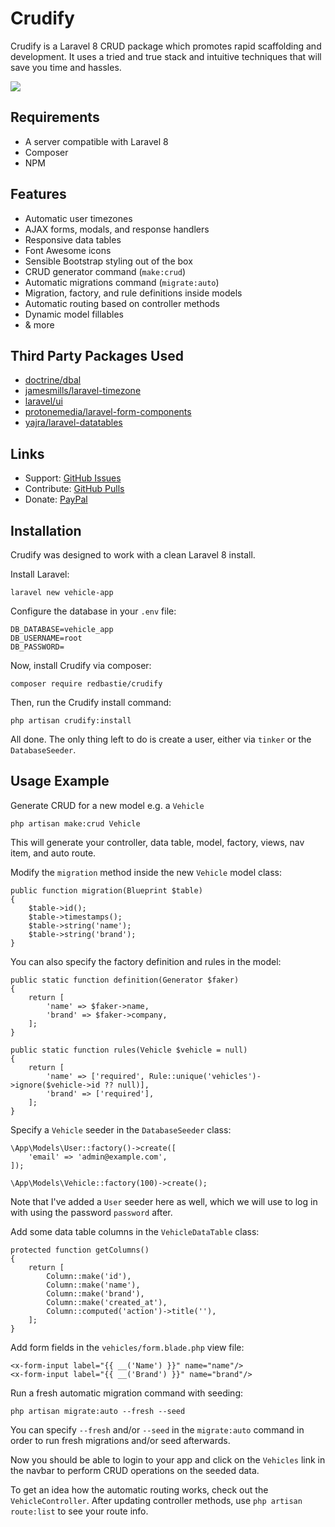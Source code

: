 # Crudify

Crudify is a Laravel 8 CRUD package which promotes rapid scaffolding and development. It uses a tried and true stack and intuitive techniques that will save you time and hassles.

<a href="https://www.youtube.com/watch?v=IpPc0BjRWIE"><img src="https://i.imgur.com/neFz8Ue.png"></a>

## Requirements

- A server compatible with Laravel 8
- Composer
- NPM

## Features

- Automatic user timezones
- AJAX forms, modals, and response handlers
- Responsive data tables
- Font Awesome icons
- Sensible Bootstrap styling out of the box
- CRUD generator command (`make:crud`)
- Automatic migrations command (`migrate:auto`)
- Migration, factory, and rule definitions inside models
- Automatic routing based on controller methods
- Dynamic model fillables
- & more

## Third Party Packages Used

- [doctrine/dbal](https://github.com/doctrine/dbal)
- [jamesmills/laravel-timezone](https://github.com/jamesmills/laravel-timezone)
- [laravel/ui](https://github.com/laravel/ui)
- [protonemedia/laravel-form-components](https://github.com/protonemedia/laravel-form-components)
- [yajra/laravel-datatables](https://github.com/yajra/laravel-datatables)

## Links

- Support: [GitHub Issues](https://github.com/redbastie/crudify/issues)
- Contribute: [GitHub Pulls](https://github.com/redbastie/crudify/pulls)
- Donate: [PayPal](https://www.paypal.com/paypalme2/kjjdion)

## Installation

Crudify was designed to work with a clean Laravel 8 install.

Install Laravel:

    laravel new vehicle-app

Configure the database in your `.env` file:
    
    DB_DATABASE=vehicle_app
    DB_USERNAME=root
    DB_PASSWORD=

Now, install Crudify via composer:

    composer require redbastie/crudify
    
Then, run the Crudify install command:

    php artisan crudify:install
    
All done. The only thing left to do is create a user, either via `tinker` or the `DatabaseSeeder`.
    
## Usage Example

Generate CRUD for a new model e.g. a `Vehicle`

    php artisan make:crud Vehicle
    
This will generate your controller, data table, model, factory, views, nav item, and auto route.
    
Modify the `migration` method inside the new `Vehicle` model class:

    public function migration(Blueprint $table)
    {
        $table->id();
        $table->timestamps();
        $table->string('name');
        $table->string('brand');
    }
    
You can also specify the factory definition and rules in the model:

    public static function definition(Generator $faker)
    {
        return [
            'name' => $faker->name,
            'brand' => $faker->company,
        ];
    }
    
    public static function rules(Vehicle $vehicle = null)
    {
        return [
            'name' => ['required', Rule::unique('vehicles')->ignore($vehicle->id ?? null)],
            'brand' => ['required'],
        ];
    }

Specify a `Vehicle` seeder in the `DatabaseSeeder` class:

    \App\Models\User::factory()->create([
        'email' => 'admin@example.com',
    ]);

    \App\Models\Vehicle::factory(100)->create();
    
Note that I've added a `User` seeder here as well, which we will use to log in with using the password `password` after.

Add some data table columns in the `VehicleDataTable` class:

    protected function getColumns()
    {
        return [
            Column::make('id'),
            Column::make('name'),
            Column::make('brand'),
            Column::make('created_at'),
            Column::computed('action')->title(''),
        ];
    }

Add form fields in the `vehicles/form.blade.php` view file:

    <x-form-input label="{{ __('Name') }}" name="name"/>
    <x-form-input label="{{ __('Brand') }}" name="brand"/>

Run a fresh automatic migration command with seeding:

    php artisan migrate:auto --fresh --seed
    
You can specify `--fresh` and/or `--seed` in the `migrate:auto` command in order to run fresh migrations and/or seed afterwards.

Now you should be able to login to your app and click on the `Vehicles` link in the navbar to perform CRUD operations on the seeded data.

To get an idea how the automatic routing works, check out the `VehicleController`. After updating controller methods, use `php artisan route:list` to see your route info.

